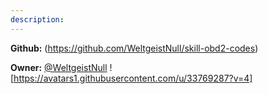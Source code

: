 ```yaml
---
description: 
---
```



**Github:** (https://github.com/WeltgeistNull/skill-obd2-codes)

**Owner:** [@WeltgeistNull](https://github.com/WeltgeistNull) ![https://avatars1.githubusercontent.com/u/33769287?v=4]


